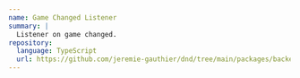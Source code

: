 ```yaml
---
name: Game Changed Listener
summary: |
  Listener on game changed.
repository:
  language: TypeScript
  url: https://github.com/jeremie-gauthier/dnd/tree/main/packages/backend/src/game/events/listeners/game-changed
---
```


<NodeGraph />
